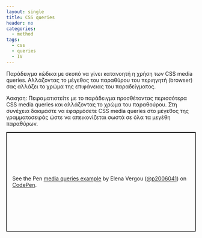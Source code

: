 ```yaml
---
layout: single
title: CSS queries
header: no
categories:
  - method
tags:
  - css
  - queries
  - IV
---
```


Παράδειγμα κώδικα με σκοπό να γίνει κατανοητή η χρήση των CSS media queries. Αλλάζοντας το μέγεθος του παραθύρου του περιηγητή (browser) σας αλλάζει το χρώμα της επιφάνειας του παραδείγματος.

Άσκηση: Πειραματιστείτε με το παράδειγμα προσθέτοντας περισσότερα CSS media queries και αλλάζοντας το χρώμα του παραθούρου. Στη συνέχεια δοκιμάστε να εφαρμόσετε CSS media queries στο μέγεθος της γραμματοσειράς ώστε να απεικονίζεται σωστά σε όλα τα μεγέθη παραθύρων.

<p class="codepen" data-height="265" data-theme-id="dark" data-default-tab="css,result" data-user="p2006041" data-slug-hash="oNLdwQo" style="height: 265px; box-sizing: border-box; display: flex; align-items: center; justify-content: center; border: 2px solid; margin: 1em 0; padding: 1em;" data-pen-title="media queries example">
  <span>See the Pen <a href="https://codepen.io/p2006041/pen/oNLdwQo">
  media queries example</a> by Elena Vergou (<a href="https://codepen.io/p2006041">@p2006041</a>)
  on <a href="https://codepen.io">CodePen</a>.</span>
</p>
<script async src="https://static.codepen.io/assets/embed/ei.js"></script>
